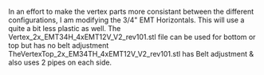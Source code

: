 In an effort to make the vertex parts more consistant between the different configurations,
I am modifying the 3/4" EMT Horizontals.  This will use a quite a bit less plastic as well.
The Vertex_2x_EMT34H_4xEMT12V_V2_rev101.stl file can be used for bottom or top but has no belt adjustment
TheVertexTop_2x_EM34TH_4xEMT12V_V2_rev101.stl has Belt adjustment & also uses 2 pipes on each side.
